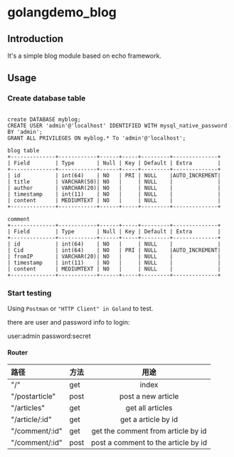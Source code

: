 # golangdemo_blog

## Introduction
It's a simple blog module based on echo framework.

## Usage

### Create database table
```mysql

create DATABASE myblog;
CREATE USER 'admin'@'localhost' IDENTIFIED WITH mysql_native_password BY 'admin';
GRANT ALL PRIVILEGES ON myblog.* To 'admin'@'localhost';

blog table
+--------------+------------+------+-----+---------+--------------+
| Field        | Type       | Null | Key | Default | Extra        |
+--------------+------------+------+-----+---------+--------------+
| id           | int(64)    | NO   | PRI | NULL    |AUTO_INCREMENT|
| title        | VARCHAR(50)| NO   |     | NULL    |              |
| author       | VARCHAR(20)| NO   |     | NULL    |              |
| timestamp    | int(11)    | NO   |     | NULL    |              |
| content      | MEDIUMTEXT | NO   |     | NULL    |              |
+--------------+------------+------+-----+---------+--------------+

comment
+--------------+------------+------+-----+---------+--------------+
| Field        | Type       | Null | Key | Default | Extra        |
+--------------+------------+------+-----+---------+--------------+
| id           | int(64)    | NO   |     | NULL    |              |
| Cid          | int(64)    | NO   | PRI | NULL    |AUTO_INCREMENT|
| fromIP       | VARCHAR(20)| NO   |     | NULL    |              |
| timestamp    | int(11)    | NO   |     | NULL    |              |
| content      | MEDIUMTEXT | NO   |     | NULL    |              |
+--------------+------------+------+-----+---------+--------------+
```

### Start testing
Using `Postman` or `"HTTP Client" in Goland` to test.

there are user and password info to login:

user:admin
password:secret

#### Router
|路径|方法|用途|
|:---|----|:---:|
|"/"           | get |index|
|"/postarticle" |post |post a new article|
|"/articles"    |get |get all articles|
|"/article/:id" |get |get a article by id|
|"/comment/:id" |get |get the comment from article by id|
|"/comment/:id" |post |post a comment to the article by id|
